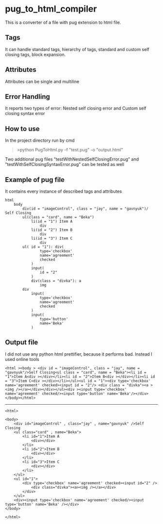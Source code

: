 # pug_to_html_compiler
This is a converter of a file with pug extension to html file. 
## Tags
It can handle standard tags, hierarchy of tags,
standard and custom self closing tags, block expansion.

## Attributes
Attributes can be single and multiline

## Error Handling
It reports two types of error: Nested self closing error and Custom self closing syntax error

## How to use
In the project directory run by cmd
>\>python PugToHtml.py -f "test.pug" -o "output.html" 

Two additional pug files \"testWithNestedSelfClosingError.pug\" and \"testWithSelfClosingSyntaxError.pug\" can be tested as well

## Example of pug file 
It contains every instance of described tags and attributes
```
html
	body	
		div(id = "imageControl", class = "jay", name = "gavnyuk")/ Self Closing
		ul(class = "card", name = "Beka")
			li(id = "1") Item A
				div
			li(id = "2") Item B
				div
			li(id = "3") Item C
				div
		ul( id = "1"): div(
				type='checkbox'
				name='agreement'
				checked
			)
			input(
				id = "2"
			)	
			div(class = "divka"): a
				img
		div
			input(
				type='checkbox'
				name='agreement'
				checked
			)
			input(
				type='button'
				name='Beka'
			)

```
## Output file 
I did not use any python html prettifier, because it performs bad. Instead I used online tools
```
<html ><body > <div id = "imageControl", class = "jay", name = "gavnyuk"/>Self Closing<ul class = "card", name = "Beka"><li id = "1">Item A<div ></div></li><li id = "2">Item B<div ></div></li><li id = "3">Item C<div ></div></li></ul><ul id = "1"><div type='checkbox' name='agreement' checked><input id = "2"/> <div class = "divka"><a ><img /></a></div></div></ul><div ><input type='checkbox' name='agreement' checked/><input type='button' name='Beka'/></div></body></html>

```
-----------------------------------------
```
<html>

<body>
    <div id="imageControl" , class="jay" , name="gavnyuk" />Self Closing
    <ul class="card" , name="Beka">
        <li id="1">Item A
            <div></div>
        </li>
        <li id="2">Item B
            <div></div>
        </li>
        <li id="3">Item C
            <div></div>
        </li>
    </ul>
    <ul id="1">
        <div type='checkbox' name='agreement' checked><input id="2" />
            <div class="divka"><a><img /></a></div>
        </div>
    </ul>
    <div><input type='checkbox' name='agreement' checked/><input type='button' name='Beka' /></div>
</body>

</html>
```
